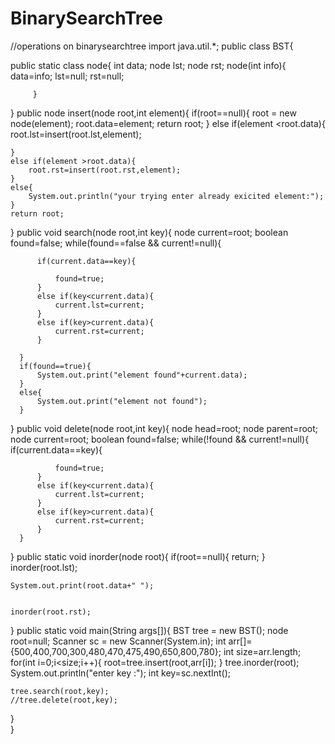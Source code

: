 # BinarySearchTree
//operations on binarysearchtree
import java.util.*;
public class BST{

public static class node{
    int data;
    node lst;
    node rst;
         node(int info){
             data=info;
             lst=null;
             rst=null;
             
         }   
}
public  node  insert(node root,int element){
    if(root==null){
      root = new node(element);
        root.data=element;
        return root;
    }
    else if(element <root.data){
        root.lst=insert(root.lst,element);
        
    }
    else if(element >root.data){
        root.rst=insert(root.rst,element);
    }
    else{
        System.out.println("your trying enter already exicited element:");
    }
    return root;

}
public void search(node root,int key){
     node current=root;
      boolean found=false;
      while(found==false && current!=null){
          
          if(current.data==key){
              
              found=true;
          }
          else if(key<current.data){
              current.lst=current;
          }
          else if(key>current.data){
              current.rst=current;
          }
         
      }
      if(found==true){
          System.out.print("element found"+current.data);
      }
      else{
          System.out.print("element not found");
      }
      

}
public void delete(node root,int key){
      node head=root;
      node parent=root;
      node current=root;
      boolean found=false;
      while(!found && current!=null){
          if(current.data==key){
              
              found=true;
          }
          else if(key<current.data){
              current.lst=current;
          }
          else if(key>current.data){
              current.rst=current;
          }
      }
      
      
    
}
public static void inorder(node root){
    if(root==null){
        return;
    }
    inorder(root.lst);
    
    System.out.print(root.data+" ");

    
    inorder(root.rst);
    
}
public static void main(String args[]){
    BST  tree = new BST();
    node root=null;
    Scanner sc = new Scanner(System.in);
    int arr[]={500,400,700,300,480,470,475,490,650,800,780};
    int size=arr.length;
    for(int i=0;i<size;i++){
       root=tree.insert(root,arr[i]);
    }
    tree.inorder(root);
    System.out.println("enter key :");
    int key=sc.nextInt();
    
    tree.search(root,key);
    //tree.delete(root,key);
    
    
}    
}
